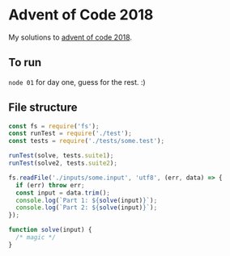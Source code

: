 # Advent of Code 2018

My solutions to [advent of code 2018](http://adventofcode.com/2018).

## To run
`node 01` for day one, guess for the rest. :)

## File structure

```js
const fs = require('fs');
const runTest = require('./test');
const tests = require('./tests/some.test');

runTest(solve, tests.suite1);
runTest(solve2, tests.suite2);

fs.readFile('./inputs/some.input', 'utf8', (err, data) => {
  if (err) throw err;
  const input = data.trim();
  console.log(`Part 1: ${solve(input)}`);
  console.log(`Part 2: ${solve(input)}`);
});

function solve(input) {
  /* magic */
}
```

